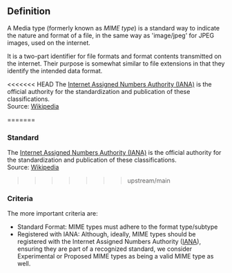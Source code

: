 ## Definition
A Media type (formerly known as _MIME type_) is a standard way to indicate the nature and format of a file, in the same way as 'image/jpeg' for JPEG images, used on the internet.

It is a two-part identifier for file formats and format contents transmitted on the internet. Their purpose is somewhat similar to file extensions in that they identify the intended data format.

<<<<<<< HEAD
The [Internet Assigned Numbers Authority (IANA)](https://en.wikipedia.org/wiki/Internet_Assigned_Numbers_Authority) is the official authority for the standardization and publication of these classifications.  
Source: [Wikipedia](https://en.wikipedia.org/wiki/Media_type)

=======
### Standard

The [Internet Assigned Numbers Authority (IANA)](https://en.wikipedia.org/wiki/Internet_Assigned_Numbers_Authority) is the official authority for the standardization and publication of these classifications.  
Source: [Wikipedia](https://en.wikipedia.org/wiki/Media_type)

>>>>>>> upstream/main
### Criteria
The more important criteria are:
- Standard Format: MIME types must adhere to the format type/subtype
- Registered with IANA: Although, ideally, MIME types should be registered with the Internet Assigned Numbers Authority ([IANA](IANA)), ensuring they are part of a recognized standard, we consider Experimental or Proposed MIME types as being a valid MIME type as well.
